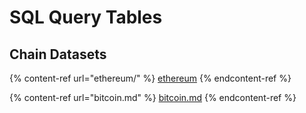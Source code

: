 # SQL Query Tables

## Chain Datasets

{% content-ref url="ethereum/" %}
[ethereum](ethereum/)
{% endcontent-ref %}

{% content-ref url="bitcoin.md" %}
[bitcoin.md](bitcoin.md)
{% endcontent-ref %}
